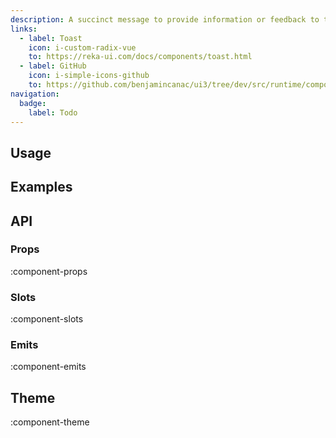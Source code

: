 ```yaml
---
description: A succinct message to provide information or feedback to the user.
links:
  - label: Toast
    icon: i-custom-radix-vue
    to: https://reka-ui.com/docs/components/toast.html
  - label: GitHub
    icon: i-simple-icons-github
    to: https://github.com/benjamincanac/ui3/tree/dev/src/runtime/components/Notification.vue
navigation:
  badge:
    label: Todo
---
```


## Usage

## Examples

## API

### Props

:component-props

### Slots

:component-slots

### Emits

:component-emits

## Theme

:component-theme
